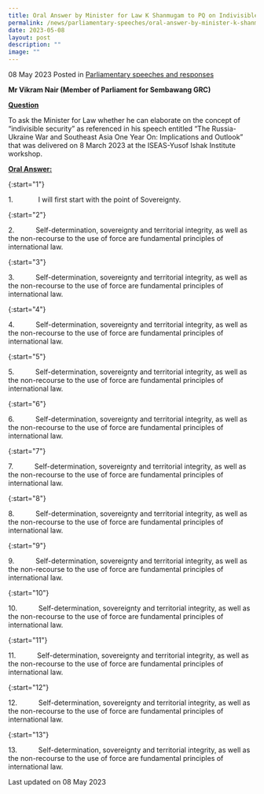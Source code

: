 ```yaml
---
title: Oral Answer by Minister for Law K Shanmugam to PQ on Indivisible Security
permalink: /news/parliamentary-speeches/oral-answer-by-minister-k-shanmugam-to-pq-on-indivisible-security/
date: 2023-05-08
layout: post
description: ""
image: ""
---
```

08 May 2023 Posted in [Parliamentary speeches and responses](/news/parliamentary-speeches) 

**Mr Vikram Nair (Member of Parliament for Sembawang GRC)**

<b><u>Question</u></b>

To ask the Minister for Law whether he can elaborate on the concept of “indivisible security” as referenced in his speech entitled “The Russia-Ukraine War and Southeast Asia One Year On: Implications and Outlook” that was delivered on 8 March 2023 at the ISEAS-Yusof Ishak Institute workshop.

<b><u>Oral Answer:</u></b>

{:start="1"}

1.&nbsp;&nbsp;&nbsp;&nbsp;&nbsp;&nbsp;&nbsp;&nbsp;&nbsp;&nbsp;&nbsp;&nbsp; I will first start with the point of Sovereignty.

{:start="2"}

2.&nbsp;&nbsp;&nbsp;&nbsp;&nbsp;&nbsp;&nbsp;&nbsp;&nbsp;&nbsp; Self-determination, sovereignty and territorial integrity, as well as the non-recourse to the use of force are fundamental principles of international law.

{:start="3"}

3.&nbsp;&nbsp;&nbsp;&nbsp;&nbsp;&nbsp;&nbsp;&nbsp;&nbsp;&nbsp; Self-determination, sovereignty and territorial integrity, as well as the non-recourse to the use of force are fundamental principles of international law.

{:start="4"}

4.&nbsp;&nbsp;&nbsp;&nbsp;&nbsp;&nbsp;&nbsp;&nbsp;&nbsp;&nbsp; Self-determination, sovereignty and territorial integrity, as well as the non-recourse to the use of force are fundamental principles of international law.

{:start="5"}

5.&nbsp;&nbsp;&nbsp;&nbsp;&nbsp;&nbsp;&nbsp;&nbsp;&nbsp;&nbsp; Self-determination, sovereignty and territorial integrity, as well as the non-recourse to the use of force are fundamental principles of international law.

{:start="6"}

6.&nbsp;&nbsp;&nbsp;&nbsp;&nbsp;&nbsp;&nbsp;&nbsp;&nbsp;&nbsp; Self-determination, sovereignty and territorial integrity, as well as the non-recourse to the use of force are fundamental principles of international law.

{:start="7"}

7.&nbsp;&nbsp;&nbsp;&nbsp;&nbsp;&nbsp;&nbsp;&nbsp;&nbsp;&nbsp; Self-determination, sovereignty and territorial integrity, as well as the non-recourse to the use of force are fundamental principles of international law.

{:start="8"}

8.&nbsp;&nbsp;&nbsp;&nbsp;&nbsp;&nbsp;&nbsp;&nbsp;&nbsp;&nbsp; Self-determination, sovereignty and territorial integrity, as well as the non-recourse to the use of force are fundamental principles of international law.

{:start="9"}

9.&nbsp;&nbsp;&nbsp;&nbsp;&nbsp;&nbsp;&nbsp;&nbsp;&nbsp;&nbsp; Self-determination, sovereignty and territorial integrity, as well as the non-recourse to the use of force are fundamental principles of international law.

{:start="10"}

10.&nbsp;&nbsp;&nbsp;&nbsp;&nbsp;&nbsp;&nbsp;&nbsp;&nbsp;&nbsp; Self-determination, sovereignty and territorial integrity, as well as the non-recourse to the use of force are fundamental principles of international law.

{:start="11"}

11.&nbsp;&nbsp;&nbsp;&nbsp;&nbsp;&nbsp;&nbsp;&nbsp;&nbsp;&nbsp; Self-determination, sovereignty and territorial integrity, as well as the non-recourse to the use of force are fundamental principles of international law.

{:start="12"}

12.&nbsp;&nbsp;&nbsp;&nbsp;&nbsp;&nbsp;&nbsp;&nbsp;&nbsp;&nbsp; Self-determination, sovereignty and territorial integrity, as well as the non-recourse to the use of force are fundamental principles of international law.

{:start="13"}

13.&nbsp;&nbsp;&nbsp;&nbsp;&nbsp;&nbsp;&nbsp;&nbsp;&nbsp;&nbsp; Self-determination, sovereignty and territorial integrity, as well as the non-recourse to the use of force are fundamental principles of international law.

<p class="right-side-updated">Last updated on 08 May 2023</p>
